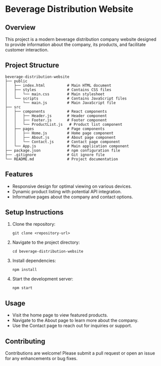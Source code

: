 # Beverage Distribution Website

## Overview
This project is a modern beverage distribution company website designed to provide information about the company, its products, and facilitate customer interaction.

## Project Structure
```
beverage-distribution-website
├── public
│   ├── index.html          # Main HTML document
│   ├── styles              # Contains CSS files
│   │   └── main.css        # Main stylesheet
│   └── scripts             # Contains JavaScript files
│       └── main.js         # Main JavaScript file
├── src
│   ├── components          # React components
│   │   ├── Header.js       # Header component
│   │   ├── Footer.js       # Footer component
│   │   └── ProductList.js   # Product list component
│   ├── pages               # Page components
│   │   ├── Home.js         # Home page component
│   │   ├── About.js        # About page component
│   │   └── Contact.js      # Contact page component
│   └── App.js              # Main application component
├── package.json            # npm configuration file
├── .gitignore              # Git ignore file
└── README.md               # Project documentation
```

## Features
- Responsive design for optimal viewing on various devices.
- Dynamic product listing with potential API integration.
- Informative pages about the company and contact options.

## Setup Instructions
1. Clone the repository:
   ```
   git clone <repository-url>
   ```
2. Navigate to the project directory:
   ```
   cd beverage-distribution-website
   ```
3. Install dependencies:
   ```
   npm install
   ```
4. Start the development server:
   ```
   npm start
   ```

## Usage
- Visit the home page to view featured products.
- Navigate to the About page to learn more about the company.
- Use the Contact page to reach out for inquiries or support.

## Contributing
Contributions are welcome! Please submit a pull request or open an issue for any enhancements or bug fixes.